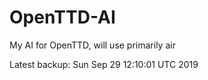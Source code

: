 # OpenTTD-AI
My AI for OpenTTD, will use primarily air

Latest backup: Sun Sep 29 12:10:01 UTC 2019
